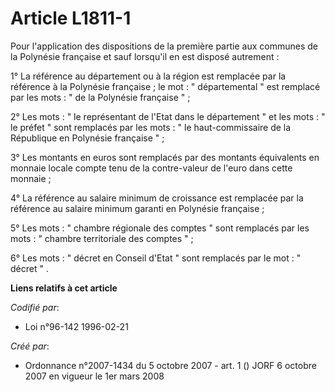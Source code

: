 # Article L1811-1

Pour l'application des dispositions de la première partie aux communes de la Polynésie française et sauf lorsqu'il en est
disposé autrement :

1° La référence au département ou à la région est remplacée par la référence à la Polynésie française ; le mot : "
départemental " est remplacé par les mots : " de la Polynésie française " ;

2° Les mots : " le représentant de l'Etat dans le département " et les mots : " le préfet " sont remplacés par les mots : "
le haut-commissaire de la République en Polynésie française " ;

3° Les montants en euros sont remplacés par des montants équivalents en monnaie locale compte tenu de la contre-valeur de
l'euro dans cette monnaie ;

4° La référence au salaire minimum de croissance est remplacée par la référence au salaire minimum garanti en Polynésie
française ;

5° Les mots : " chambre régionale des comptes " sont remplacés par les mots : " chambre territoriale des comptes " ;

6° Les mots : " décret en Conseil d'Etat " sont remplacés par le mot : " décret " .

**Liens relatifs à cet article**

_Codifié par_:

  - Loi n°96-142 1996-02-21

_Créé par_:

  - Ordonnance n°2007-1434 du 5 octobre 2007 - art. 1 () JORF 6 octobre 2007 en vigueur le 1er mars 2008
